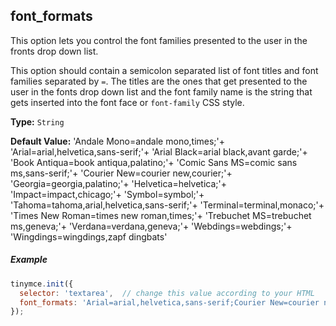 ## font_formats

This option lets you control the font families presented to the user in the fronts drop down list.

This option should contain a semicolon separated list of font titles and font families separated by `=`. The titles are the ones that get presented to the user in the fonts drop down list and the font family name is the string that gets inserted into the font face or `font-family` CSS style.

**Type:** `String`

**Default Value:**
  'Andale Mono=andale mono,times;'+
  'Arial=arial,helvetica,sans-serif;'+
  'Arial Black=arial black,avant garde;'+
  'Book Antiqua=book antiqua,palatino;'+
  'Comic Sans MS=comic sans ms,sans-serif;'+
  'Courier New=courier new,courier;'+
  'Georgia=georgia,palatino;'+
  'Helvetica=helvetica;'+
  'Impact=impact,chicago;'+
  'Symbol=symbol;'+
  'Tahoma=tahoma,arial,helvetica,sans-serif;'+
  'Terminal=terminal,monaco;'+
  'Times New Roman=times new roman,times;'+
  'Trebuchet MS=trebuchet ms,geneva;'+
  'Verdana=verdana,geneva;'+
  'Webdings=webdings;'+
  'Wingdings=wingdings,zapf dingbats'

##### Example

```js
tinymce.init({
  selector: 'textarea',  // change this value according to your HTML
  font_formats: 'Arial=arial,helvetica,sans-serif;Courier New=courier new,courier,monospace;AkrutiKndPadmini=Akpdmi-n'
});
```
